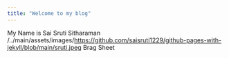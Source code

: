 ```yaml
---
title: "Welcome to my blog"
---
```


My Name is Sai Sruti Sitharaman
/../main/assets/images/https://github.com/saisruti1229/github-pages-with-jekyll/blob/main/sruti.jpeg
Brag Sheet 
